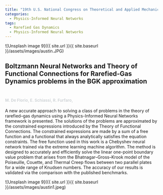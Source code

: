 ```yaml
---
title: "19th U.S. National Congress on Theoretical and Applied Mechanics (USNC/TAM 2022)"
categories:
  - Physics-Informed Neural Networks
tags:
  - Rarefied Gas Dynamics
  - Physics-Informed Neural Networks
---
```




![Unsplash image 9]({{ site.url }}{{ site.baseurl }}/assets/images/austin.JPG)

<h2>
Boltzmann Neural Networks and Theory of Functional Connections for Rarefied-Gas Dynamics problems in the BGK approximation
<font size="2">
<p><br></p>
<p><span style="color: rgb(209, 213, 216);">M. De Florio, E. Schiassi, R. Furfaro, </span></p>
</font>
</h2>

A new accurate approach to solving a class of problems in the theory of rarefied–gas dynamics using a Physics-Informed Neural Networks framework is presented. The solutions of the problems are approximated by the constrained expressions introduced by the Theory of Functional Connections. The constrained expressions are made by a sum of a free function and a functional that always analytically satisfies the equation constraints. The free function used in this work is a Chebyshev neural network trained via the extreme learning machine algorithm. The method is designed to accurately and efficiently solve the linear one-point boundary value problem that arises from the Bhatnagar–Gross–Krook model of the Poiseuille, Couette, and Thermal Creep flows between two parallel plates for a wide range of Knudsen numbers. The accuracy of our results is validated via the comparison with the published benchmarks.

![Unsplash image 9]({{ site.url }}{{ site.baseurl }}/assets/images/austin1.jpeg)

